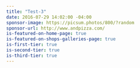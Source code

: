 ```yaml
---
title: "Test-3"
date: 2016-07-29 14:02:00 -04:00
sponsor-image: https://picsum.photos/800/?random
sponsor-url: http://www.andpizza.com/
is-featured-on-home-page: true
is-featured-on-shops-galleries-page: true
is-first-tier: true
is-second-tier: true
is-third-tier: true
---
```

